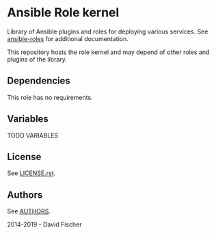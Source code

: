 # Ansible Role kernel

Library of Ansible plugins and roles for deploying various services.
See [ansible-roles](https://github.com/davidfischer-ch/ansible-roles) for additional documentation.

This repository hosts the role kernel and may depend of other roles and plugins of the library.

## Dependencies

This role has no requirements.

## Variables

TODO VARIABLES

## License

See [LICENSE.rst](LICENSE.rst).

## Authors

See [AUTHORS](AUTHORS).

2014-2019 - David Fischer
